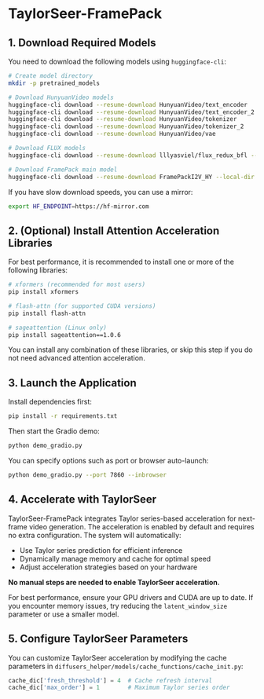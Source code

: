 # TaylorSeer-FramePack

## 1. Download Required Models

You need to download the following models using `huggingface-cli`:

```bash
# Create model directory
mkdir -p pretrained_models

# Download HunyuanVideo models
huggingface-cli download --resume-download HunyuanVideo/text_encoder      --local-dir pretrained_models/HunyuanVideo/text_encoder
huggingface-cli download --resume-download HunyuanVideo/text_encoder_2    --local-dir pretrained_models/HunyuanVideo/text_encoder_2
huggingface-cli download --resume-download HunyuanVideo/tokenizer         --local-dir pretrained_models/HunyuanVideo/tokenizer
huggingface-cli download --resume-download HunyuanVideo/tokenizer_2       --local-dir pretrained_models/HunyuanVideo/tokenizer_2
huggingface-cli download --resume-download HunyuanVideo/vae               --local-dir pretrained_models/HunyuanVideo/vae

# Download FLUX models
huggingface-cli download --resume-download lllyasviel/flux_redux_bfl --local-dir pretrained_models/lllyasviel/flux_redux_bfl

# Download FramePack main model
huggingface-cli download --resume-download FramePackI2V_HY --local-dir pretrained_models/FramePackI2V_HY
```

If you have slow download speeds, you can use a mirror:

```bash
export HF_ENDPOINT=https://hf-mirror.com
```

## 2. (Optional) Install Attention Acceleration Libraries

For best performance, it is recommended to install one or more of the following libraries:

```bash
# xformers (recommended for most users)
pip install xformers

# flash-attn (for supported CUDA versions)
pip install flash-attn

# sageattention (Linux only)
pip install sageattention==1.0.6
```

You can install any combination of these libraries, or skip this step if you do not need advanced attention acceleration.

## 3. Launch the Application

Install dependencies first:

```bash
pip install -r requirements.txt
```

Then start the Gradio demo:

```bash
python demo_gradio.py
```

You can specify options such as port or browser auto-launch:

```bash
python demo_gradio.py --port 7860 --inbrowser
```

## 4. Accelerate with TaylorSeer

TaylorSeer-FramePack integrates Taylor series-based acceleration for next-frame video generation. The acceleration is enabled by default and requires no extra configuration. The system will automatically:

- Use Taylor series prediction for efficient inference
- Dynamically manage memory and cache for optimal speed
- Adjust acceleration strategies based on your hardware

**No manual steps are needed to enable TaylorSeer acceleration.**

For best performance, ensure your GPU drivers and CUDA are up to date. If you encounter memory issues, try reducing the `latent_window_size` parameter or use a smaller model.

## 5. Configure TaylorSeer Parameters

You can customize TaylorSeer acceleration by modifying the cache parameters in `diffusers_helper/models/cache_functions/cache_init.py`:

```python
cache_dic['fresh_threshold'] = 4  # Cache refresh interval
cache_dic['max_order'] = 1        # Maximum Taylor series order
```


